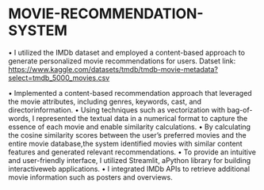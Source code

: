# MOVIE-RECOMMENDATION-SYSTEM
• I utilized the IMDb dataset and employed a content-based approach to generate personalized movie recommendations for
users.
Datset link:
https://www.kaggle.com/datasets/tmdb/tmdb-movie-metadata?select=tmdb_5000_movies.csv

• Implemented a content-based recommendation approach that
leveraged the movie attributes, including genres, keywords, cast,
and directorinformation.
• Using techniques such as vectorization with bag-of-words, I represented the textual data in a numerical format to capture the
essence of each movie and enable similarity calculations.
• By calculating the cosine similarity scores between the user’s preferred movies and the entire movie database,the system identified
movies with similar content features and generated relevant recommendations.
• To provide an intuitive and user-friendly interface, I utilized
Streamlit, aPython library for building interactiveweb applications.
• I integrated IMDb APIs to retrieve additional movie information
such as posters and overviews.
